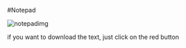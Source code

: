 #Notepad

![notepadimg](https://user-images.githubusercontent.com/88400048/214598884-14c110d7-27c3-4f17-8fbe-727b4816654d.jpg)

<p>if you want to download the text, just click on the red button </p>
